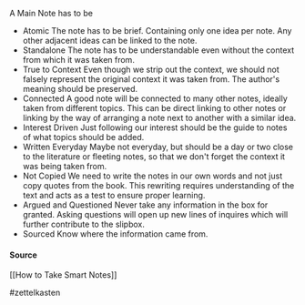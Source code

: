 A Main Note has to be

-   Atomic The note has to be brief. Containing only one idea per note. Any other adjacent ideas can be linked to the note.
-   Standalone The note has to be understandable even without the context from which it was taken from.
-   True to Context Even though we strip out the context, we should not falsely represent the original context it was taken from. The author's meaning should be preserved.
-   Connected A good note will be connected to many other notes, ideally taken from different topics. This can be direct linking to other notes or linking by the way of arranging a note next to another with a similar idea.
-   Interest Driven Just following our interest should be the guide to notes of what topics should be added.
-   Written Everyday Maybe not everyday, but should be a day or two close to the literature or fleeting notes, so that we don't forget the context it was being taken from.
-   Not Copied We need to write the notes in our own words and not just copy quotes from the book. This rewriting requires understanding of the text and acts as a test to ensure proper learning.
-   Argued and Questioned Never take any information in the box for granted. Asking questions will open up new lines of inquires which will further contribute to the slipbox.
-   Sourced Know where the information came from.

#### Source
[[How to Take Smart Notes]]

#zettelkasten